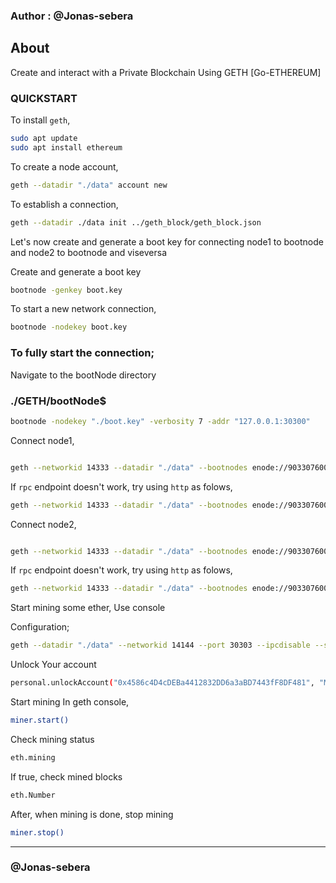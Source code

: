 ### Author : @Jonas-sebera

## About
Create and interact with a Private Blockchain Using GETH [Go-ETHEREUM]

### QUICKSTART

To install `geth`,
```sh
sudo apt update
sudo apt install ethereum
```

To create a node account,
```sh
geth --datadir "./data" account new 
```

To establish a connection,
```sh
geth --datadir ./data init ../geth_block/geth_block.json
```

Let's now create and generate a boot key for connecting node1 to bootnode and node2 to bootnode and viseversa

Create and generate a boot key
```sh
bootnode -genkey boot.key
```

To start a new network connection,
```sh
bootnode -nodekey boot.key
```

### To fully start the connection;

Navigate to the bootNode directory
 ### ./GETH/bootNode$ 

```sh
bootnode -nodekey "./boot.key" -verbosity 7 -addr "127.0.0.1:30300"
```
Connect node1,

```sh

geth --networkid 14333 --datadir "./data" --bootnodes enode://903307600f04d59ff73ecc41016a2112aedebd4021799f764092872bd4aa75b55786bb14665f6171707ba5aa242afe7691b70303deea79ab46c0f63af6d59fed@127.0.0.1:0?discport=30301 --port 30300 --ipcdisable --syncmode full --rpc --allow-insecure-unlock --rpccorsdomain "*" --rpcport 8545 --unlock 0xa23b87d009c9023BeF10442568C3392CA3eeD89d --password password.txt --mine console

```

If `rpc` endpoint doesn't work, try using `http` as folows,

```sh
geth --networkid 14333 --datadir "./data" --bootnodes enode://903307600f04d59ff73ecc41016a2112aedebd4021799f764092872bd4aa75b55786bb14665f6171707ba5aa242afe7691b70303deea79ab46c0f63af6d59fed@127.0.0.1:0?discport=30301 --port 30303 --ipcdisable --syncmode full --http --allow-insecure-unlock --http.port 8545 --unlock 0xca9AdF6627A549c8D593439ab79E19f912E6dB11 --password password.txt --mine console

```

Connect node2,

```sh

geth --networkid 14333 --datadir "./data" --bootnodes enode://903307600f04d59ff73ecc41016a2112aedebd4021799f764092872bd4aa75b55786bb14665f6171707ba5aa242afe7691b70303deea79ab46c0f63af6d59fed@127.0.0.1:0?discport=30301 --port 30300 --ipcdisable --syncmode full --rpc --allow-insecure-unlock --rpccorsdomain "*" --rpcport 8545 --unlock 0xa23b87d009c9023BeF10442568C3392CA3eeD89d --password password.txt console

```




If `rpc` endpoint doesn't work, try using `http` as folows,

```sh
geth --networkid 14333 --datadir "./data" --bootnodes enode://903307600f04d59ff73ecc41016a2112aedebd4021799f764092872bd4aa75b55786bb14665f6171707ba5aa242afe7691b70303deea79ab46c0f63af6d59fed@127.0.0.1:0?discport=30301 --port 30303 --ipcdisable --syncmode full --http --allow-insecure-unlock --http.port 8545 --unlock 0xca9AdF6627A549c8D593439ab79E19f912E6dB11 --password password.txt  console

```



Start mining some ether, Use console 

Configuration;
```sh
geth --datadir "./data" --networkid 14144 --port 30303 --ipcdisable --syncmode full --mine.threads 1 console
```
Unlock Your account
```sh
personal.unlockAccount("0x4586c4D4cDEBa4412832DD6a3aBD7443fF8DF481", "MOOD9999", 0)
```

Start mining
In geth console,
```sh
miner.start()
```

Check mining status
```sh
eth.mining
```

If true, check mined blocks
```sh
eth.Number
```

After, when mining is done, stop mining
```sh
miner.stop()
```

<hr>

### @Jonas-sebera